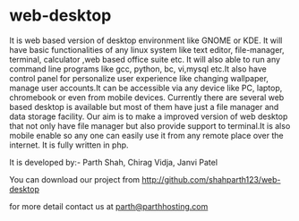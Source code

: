 web-desktop
===========
It is web based version of desktop environment like GNOME or KDE. It will have basic functionalities of any linux system like text editor, file-manager, terminal, calculator ,web based office suite etc. It will also able to run any command line programs like gcc, python, bc, vi,mysql etc.It also have control panel for personalize user experience like changing wallpaper, manage user accounts.It can be accessible via any device like PC, laptop, chromebook or even from mobile devices. Currently there are several web based desktop is available but most of them have just a file manager and data storage facility. Our aim is to make a improved version of web desktop that not only have file manager but also provide support to terminal.It is also mobile enable so any one can easily use it from any remote place over the internet.
It is  fully written in php.

It is developed by:-
Parth Shah,
Chirag Vidja,
Janvi Patel
 
You can download our project from http://github.com/shahparth123/web-desktop

for more detail contact us at parth@parthhosting.com

